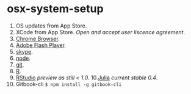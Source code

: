 # osx-system-setup

1. OS updates from App Store.
2. XCode from App Store. _Open and accept user liscence agreement_.
3. [Chrome Browser](https://www.google.com/chrome/).
4. [Adobe Flash Player](https://get.adobe.com/flashplayer/).
5. [skype](http://www.skype.com).
6. [node](https://nodejs.org/en/).
7. [git](https://git-scm.com/downloads).
8. [R](https://cran.r-project.org).
9. [RStudio](https://www.rstudio.com/products/rstudio/download/preview/) _preview as still < 1.0_.
10.[Julia](http://julialang.org/downloads/) _current stable 0.4_.
11. Gitbook-cli `$ npm install -g gitbook-cli`
